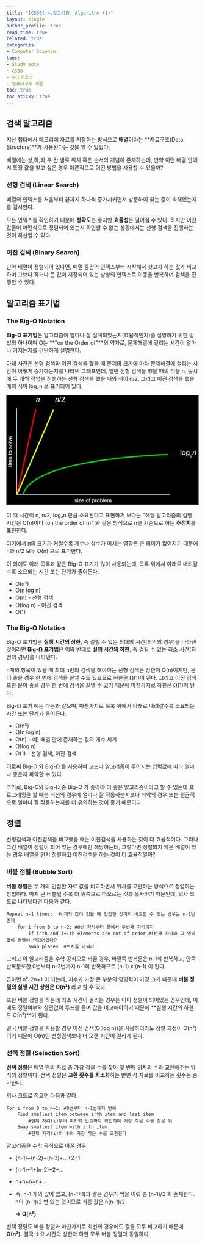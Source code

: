 ```yaml
---
title: "[CS50] 4.알고리즘, Algorithm (1)"
layout: single
author_profile: true
read_time: true
related: true
categories:
- Computer Science
tags:
- Study Note
- CS50
- 부스트코스
- 컴퓨터공학 이론
toc: true
toc_sticky: true
---
```



## 검색 알고리즘

지난 챕터에서 메모리에 자료를 저장하는 방식으로 **배열**이라는 **자료구조(Data Structure)**가 사용된다는 것을 알 수 있었다.

배열에는 상,하,좌,우 칸 별로 위치 혹은 순서의 개념이 존재하는데, 만약 이런 배열 안에서 특정 값을 찾고 싶은 경우 이론적으로 어떤 방법을 사용할 수 있을까?

### 선형 검색 (Linear Search)

배열의 인덱스를 처음부터 끝까지 하나씩 증가시키면서 방문하여 찾는 값이 속해있는지를 검사한다.

모든 인덱스를 확인하기 때문에 **정확도**는 좋지만 **효율성**은 떨어질 수 있다. 하지만 어떤 값들이 어떤식으로 정렬되어 있는지 확인할 수 없는 상황에서는 선형 검색을 진행하는 것이 최선일 수 있다.

### 이진 검색 (Binary Search)

만약 배열이 정렬되어 있다면, 배열 중간의 인덱스부터 시작해서 찾고자 하는 값과 비교하며 그보다 작거나 큰 값이 저장되어 있는 방향의 인덱스로 이동을 반복하며 검색을 진행할 수 있다.



## 알고리즘 표기법

### The Big-O Notation

**Big-O 표기법**은 알고리즘이 얼마나 잘 설계되었는지(효율적인지)를 설명하기 위한 방법의 하나이며 O는 **"on the Order of"**의 약자로, 문제해결에 걸리는 시간이 얼마나 커지는지를 간단하게 설명한다.

아래 사진은 선형 검색과 이진 검색을 했을 때 문제의 크기에 따라 문제해결에 걸리는 시간이 어떻게 증가하는지를 나타낸 그래프인데, 일반 선형 검색을 했을 때의 식을 n, 동시에 두 개씩 작업을 진행하는 선형 검색을 했을 때의 식이 n/2, 그리고 이진 검색을 했을 때의 식이 log₂n 로 표기되어 있다.

![png](https://raw.githubusercontent.com/lucathree/lucathree.github.io/master/assets/images/2021/2021-07-05.png)

이 때 시간이 n, n/2,  log₂n 만큼 소요된다고 표현하기 보다는 "해당 알고리즘의 실행 시간은 O(n)이다 (on the order of n)" 와 같은 방식으로 n을 기준으로 하는 **추정치**를 표현한다.

여기에서 n의 크기가 커질수록 계수나 상수가 미치는 영향은 큰 의미가 없어지기 때문에 n과 n/2 모두 O(n) 으로 표기한다.

이 외에도 아래 목록과 같은 Big-O 표기가 많이 사용되는데, 목록 위에서 아래로 내려갈수록 소요되는 시간 또는 단계가 줄어든다.

- O(n²)
- O(n log n)
- O(n) - 선형 검색
- O(log n) - 이진 검색
- O(1)

### The Big-Ω Notation

Big-O 표기법은 **실행 시간의 상한**, 즉 걸릴 수 있는 최대의 시간(최악의 경우)을 나타낸 것이라면 **Big-Ω 표기법**은 이와 반대로 **실행 시간의 하한**, 즉 걸릴 수 있는 최소 시간(최선의 경우)를 나타낸다.

n개의 항목이 있을 때 최대 n번의 검색을 해야하는 선형 검색은 상한이 O(n)이지만, 운이 좋을 경우 한 번에 검색을 끝낼 수도 있으므로 하한을 Ω(1)이 된다. 그리고 이진 검색 또한 운이 좋을 경우 한 번에 검색을 끝낼 수 있기 때문에 마찬가지로 하한은 Ω(1)이 된다.

Big-Ω 표기 예는 다음과 같으며, 마찬가지로 목록 위에서 아래로 내려갈수록 소요되는 시간 또는 단계가 줄어든다.

- Ω(n²)
- Ω(n log n)
- Ω(n) - 예) 배열 안에 존재하는 값의 개수 세기
- Ω(log n)
- Ω(1) - 선형 검색, 이진 검색

이로써 Big-O 와 Big-Ω 를 사용하여 코드나 알고리즘이 주어지는 입력값에 따라 얼마나 좋은지 파악할 수 있다.

추가로, Big-O와 Big-Ω 중 Big-O 가 좋아야 더 좋은 알고리즘이라고 할 수 있는데 프로그래밍을 할 때는 최선의 경우에 얼마나 잘 작동하는지보다 최악의 경우 또는 평균적으로 얼마나 잘 작동하는지를 더 유의하는 것이 좋기 때문이다.



## 정렬

선형검색과 이진검색을 비교했을 때는 이진검색을 사용하는 것이 더 효율적이다. 그러나 그건 배열이 정렬이 되어 있는 경우에만 해당하는데, 그렇다면 정렬되지 않은 배열이 있는 경우 배열을 먼저 정렬하고 이진검색을 하는 것이 더 효율적일까?

### 버블 정렬 (Bubble Sort)

**버블 정렬**은 두 개의 인접한 자료 값을 비교하면서 위치를 교환하는 방식으로 정렬하는 방법이다. 마치 큰 버블일 수록 더 위쪽으로 떠오르는 것과 유사하기 때문인데, 의사 코드로 나타낸다면 다음과 같다.

```
Repeat n-1 times:  #n개의 값이 있을 때 인접한 값끼리 비교할 수 있는 경우는 n-1번 존재
	for i from 0 to n-2: #0번 자리부터 끝에서 두번째 자리까지
		if i'th and i+1th elements are out of order #i번째 자리와 그 옆의 값이 정렬이 안되어있다면
		swap places  #위치를 바꿔라
```

그리고 이 알고리즘을 수학 공식으로 바꿀 경우, 바깥쪽 반복문은 n-1회 반복하고, 안쪽 반복문또한 0번부터 n-2번까지 n-1회 반복하므로 (n-1) x (n-1) 이 된다.

곱하면 n²-2n+1 이 되는데, 지수가 가장 큰 부분의 영향력이 가장 크기 때문에 **버블 정렬의 실행 시간 상한은 O(n²)** 라고 할 수 있다.

또한 버블 정렬을 하는데 최소 시간이 걸리는 경우는 이미 정렬이 되어있는 경우인데, 이 때도 정렬여부와 상관없이 루프를 돌며 값을 비교해야하기 때문에 **실행 시간의 하한도 Ω(n²)**가 된다.

결국 버블 정렬을 사용할 경우 이진 검색(O(log n))을 사용하더라도 정렬 과정이 O(n²) 이기 때문에 O(n)인 선형검색보다 더 오랜 시간이 걸리게 된다.

### 선택 정렬 (Selection Sort)

**선택 정렬**은 배열 안의 자료 중 가장 작을 수를 찾아 첫 번째 위치의 수와 교환해주는 방식의 정렬이다. 선택 정렬은 **교환 횟수를 최소화**하는 반면 각 자료를 비교하는 횟수는 증가한다.

의사 코드로 적으면 다음과 같다.

```
For i from 0 to n–1: #0번부터 n-1번까지 반복
    Find smallest item between i'th item and last item
		#현재 자리(i)부터 마지막 번호까지 확인하여 가장 작은 수를 찾은 뒤
    Swap smallest item with i'th item
		#현재 자리(i)의 수와 가장 작은 수를 교환한다 
```

알고리즘을 수학 공식으로 바꿀 경우:

- (n-1)+(n-2)+(n-3)+...+2+1

- (n-1)+1+(n-2)+2+...

- n+n+n+n+...

- 즉, n-1 개의 값이 있고, (n-1+1)과 같은 경우가 짝을 이뤄 총 (n-1)/2 회 존재한다. n이 (n-1)/2 번 있는 것이므로 최종 값은 n(n-1)/2

  ⇒ **O(n²)**

선택 정렬도 버블 정렬과 마찬가지로 최선의 경우에도 값을 모두 비교하기 때문에 **Ω(n²).** 결국 소요 시간의 상한과 하한 모두 버블 정렬과 동일하다.
